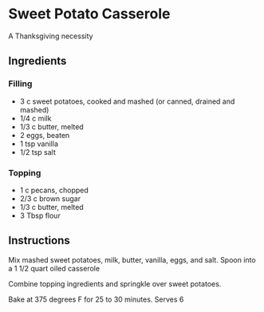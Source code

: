 # Sweet Potato Casserole
A Thanksgiving necessity

## Ingredients
### Filling
- 3 c sweet potatoes, cooked and mashed (or canned, drained and mashed)
- 1/4 c milk
- 1/3 c butter, melted
- 2 eggs, beaten
- 1 tsp vanilla
- 1/2 tsp salt

### Topping
- 1 c pecans, chopped
- 2/3 c brown sugar
- 1/3 c butter, melted
- 3 Tbsp flour

## Instructions
Mix mashed sweet potatoes, milk, butter, vanilla, eggs, and salt. Spoon into a 1 1/2 quart oiled casserole

Combine topping ingredients and springkle over sweet potatoes.

Bake at 375 degrees F for 25 to 30 minutes. Serves 6
